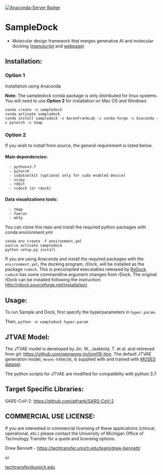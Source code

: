 [![Anaconda-Server Badge](https://anaconda.org/aaronfranklab/sampledock/badges/installer/conda.svg)](https://conda.anaconda.org/aaronfranklab)
# SampleDock
* Molecular design framework that merges generative AI and molecular docking ([manuscript](https://www.biorxiv.org/content/10.1101/2020.06.09.143289v1) and [webpage](https://atfrank.github.io/SampleDock/))


## Installation:
### Option 1
Installation using Anaconda 

**Note:** The sampledock conda package is only distributed for linux systems. You will need to use **Option 2** for installation on Mac OS and Windows
```
conda create -n sampledock
conda activate sampledock
conda install sampledock -c AaronFrankLab -c conda-forge -c bioconda -c pytorch -c tmap
```
### Option 2
If you wish to install from source, the general requirement is listed below.
#### Main dependencies:
```
  - python=3.7
  - pytorch
  - cudatoolkit (optional only for cuda enabled device)
  - scipy
  - rdkit
  - rxdock (or rdock)
```
#### Data visualizations tools:
```
  - tmap
  - faerun
  - mhfp
```
You can clone this repo and install the required python packages with conda environment.yml
```
conda env create -f environment.yml
source activate sampledock
python setup.py install
```
If you are using Anaconda and install the required packages with the `environment.yml`, the docking program, *rDock*, will be installed as the package `rxdock`. This is precompiled executables released by [RxDock](https://www.rxdock.org/). `rxdock` has some commandline argument changes from rDock. The original rDock can be installed following the instruction: http://rdock.sourceforge.net/installation/. 

## Usage:
To run Sample and Dock, first specify the hyperparameters in `hyper.param`. 

Then, `python -m sampledock hyper.param`

## JTVAE Model:
The JTVAE model is developed by Jin, W., Jaakkola, T. et al. and retireved from git: https://github.com/wengong-jin/icml18-jtnn. The default JTVAE generation model, `moses-h450z56`, is supplied with and trained with [MOSES dataset](https://github.com/molecularsets/moses).

The python scripts for JTVAE are modified for compatiblity with python 3.7.

## Target Specific Libraries:
SARS-CoV-2: https://github.com/atfrank/SARS-CoV-2


## COMMERCIAL USE LICENSE: 

If you are interested in commercial licensing of these applications (clinical, operational, etc.) please contact the University of Michigan Office of Technology Transfer for a quote and licensing options.

Drew Bennett - https://techtransfer.umich.edu/team/drew-bennett/

or

techtransfer@umich.edu
